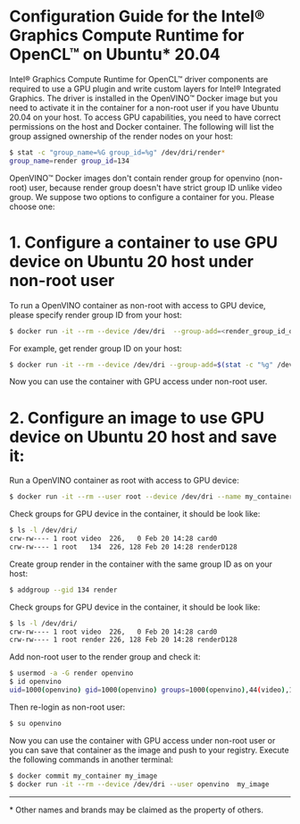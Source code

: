 # Configuration Guide for the Intel® Graphics Compute Runtime for OpenCL™ on Ubuntu* 20.04

Intel® Graphics Compute Runtime for OpenCL™ driver components are required to use a GPU plugin and write custom layers for Intel® Integrated Graphics. 
The driver is installed in the OpenVINO™ Docker image but you need to activate it in the container for a non-root user if you have Ubuntu 20.04 on your host.
To access GPU capabilities, you need to have correct permissions on the host and Docker container. 
The following will list the group assigned ownership of the render nodes on your host:
```bash
$ stat -c "group_name=%G group_id=%g" /dev/dri/render*
group_name=render group_id=134
```
OpenVINO™ Docker images don't contain render group for openvino (non-root) user, because render group doesn't have strict group ID unlike video group. 
We suppose two options to configure a container for you. Please choose one:


# 1. Configure a container to use GPU device on Ubuntu 20 host under non-root user
To run a OpenVINO container as non-root with access to GPU device, please specify render group ID from your host:
```bash
$ docker run -it --rm --device /dev/dri  --group-add=<render_group_id_on_host> <image_name> 
```
For example, get render group ID on your host:
```bash
$ docker run -it --rm --device /dev/dri --group-add=$(stat -c "%g" /dev/dri/render*) <image_name> 
```
Now you can use the container with GPU access under non-root user.

# 2. Configure an image to use GPU device on Ubuntu 20 host and save it:
Run a OpenVINO container as root with access to GPU device: 
```bash
$ docker run -it --rm --user root --device /dev/dri --name my_container <image_name>
```
Check groups for GPU device in the container, it should be look like:
```bash
$ ls -l /dev/dri/
crw-rw---- 1 root video  226,   0 Feb 20 14:28 card0
crw-rw---- 1 root   134  226, 128 Feb 20 14:28 renderD128
```
Create group render in the container with the same group ID as on your host: 
```bash
$ addgroup --gid 134 render
```
Check groups for GPU device in the container, it should be look like:
```bash
$ ls -l /dev/dri/
crw-rw---- 1 root video  226,   0 Feb 20 14:28 card0
crw-rw---- 1 root render 226, 128 Feb 20 14:28 renderD128
```
Add non-root user to the render group and check it:
```bash
$ usermod -a -G render openvino
$ id openvino
uid=1000(openvino) gid=1000(openvino) groups=1000(openvino),44(video),100(users),134(render)
```
Then re-login as non-root user:
```bash
$ su openvino
```
Now you can use the container with GPU access under non-root user or you can save that container as the image and push to your registry. 
Execute the following commands in another terminal:
```bash
$ docker commit my_container my_image
$ docker run -it --rm --device /dev/dri --user openvino  my_image
```

---
\* Other names and brands may be claimed as the property of others.
